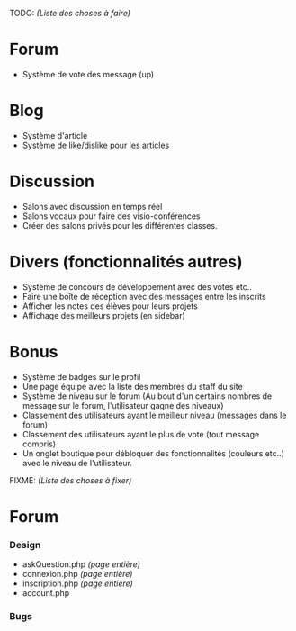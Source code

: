 TODO: *(Liste des choses à faire)*

# Forum

- Système de vote des message (up)

# Blog

- Système d'article
- Système de like/dislike pour les articles

# Discussion

- Salons avec discussion en temps réel
- Salons vocaux pour faire des visio-conférences
- Créer des salons privés pour les différentes classes.

# Divers (fonctionnalités autres)

- Système de concours de développement avec des votes etc..
- Faire une boîte de réception avec des messages entre les inscrits
- Afficher les notes des élèves pour leurs projets
- Affichage des meilleurs projets (en sidebar)

# Bonus

- Système de badges sur le profil
- Une page équipe avec la liste des membres du staff du site
- Système de niveau sur le forum (Au bout d'un certains nombres de message sur le forum, l'utilisateur gagne des niveaux)
- Classement des utilisateurs ayant le meilleur niveau (messages dans le forum)
- Classement des utilisateurs ayant le plus de vote (tout message compris)
- Un onglet boutique pour débloquer des fonctionnalités (couleurs etc..) avec le niveau de l'utilisateur.

FIXME: *(Liste des choses à fixer)*

# Forum

### Design

- askQuestion.php *(page entière)*
- connexion.php *(page entière)*
- inscription.php *(page entière)*
- account.php

### Bugs